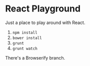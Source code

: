 # React Playground

Just a place to play around with React.

1. `npm install`
2. `bower install`
3. `grunt`
4. `grunt watch`


There's a Browserify branch.
